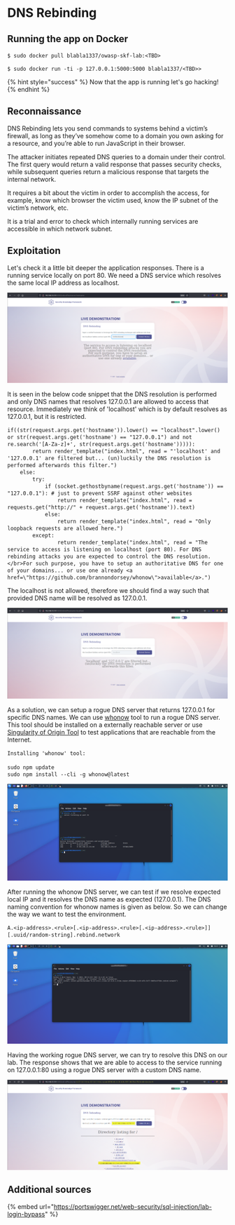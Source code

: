 # DNS Rebinding

## Running the app on Docker

```
$ sudo docker pull blabla1337/owasp-skf-lab:<TBD>
```

```
$ sudo docker run -ti -p 127.0.0.1:5000:5000 blabla1337/<TBD>>
```

{% hint style="success" %}
Now that the app is running let's go hacking!
{% endhint %}

## Reconnaissance

DNS Rebinding lets you send commands to systems behind a victim’s firewall, as long as they’ve somehow come to a domain you own asking for a resource, and you’re able to run JavaScript in their browser.

The attacker initiates repeated DNS queries to a domain under their control. The first query would return a valid response that passes security checks, while subsequent queries return a malicious response that targets the internal network.

It requires a bit about the victim in order to accomplish the access,
for example, know which browser the victim used, know the IP subnet of the victim’s network, etc.

It is a trial and error to check which internally running services are accessible in which network subnet.

## Exploitation

Let's check it a little bit deeper the application responses.
There is a running service locally on port 80. We need a DNS service which resolves the same local IP address as localhost.

![](../../.gitbook/assets/python/DNS-Rebinding/1.png)

It is seen in the below code snippet that the DNS resolution is performed and only DNS names that resolves 127.0.0.1 are allowed to access that resource. Immediately we think of 'localhost' which is by default resolves as 127.0.0.1, but it is restricted. 

```
if((str(request.args.get('hostname')).lower() == "localhost".lower() or str(request.args.get('hostname') == "127.0.0.1") and not re.search('[A-Za-z]+', str(request.args.get('hostname'))))):
        return render_template("index.html", read = "'localhost' and '127.0.0.1' are filtered but... (un)luckily the DNS resolution is performed afterwards this filter.")
    else:
        try:
            if (socket.gethostbyname(request.args.get('hostname')) == "127.0.0.1"): # just to prevent SSRF against other websites
                return render_template("index.html", read = requests.get("http://" + request.args.get('hostname')).text)
            else:
                return render_template("index.html", read = "Only loopback requests are allowed here.")
        except:
    	        return render_template("index.html", read = "The service to access is listening on localhost (port 80). For DNS rebinding attacks you are expected to control the DNS resolution. </br>For such purpose, you have to setup an authoritative DNS for one of your domains... or use one already <a href=\"https://github.com/brannondorsey/whonow\">available</a>.")

```

The localhost is not allowed, therefore we should find a way such that provided DNS name will be resolved as 127.0.0.1.

![](../../.gitbook/assets/python/DNS-Rebinding/2.png)


As a solution, we can setup a rogue DNS server that returns 127.0.0.1 for specific DNS names.
We can use [whonow](github.com/brannondorsey/whonow) tool to run a rogue DNS server. This tool should be installed on a externally reachable server or use [Singularity of Origin Tool](http://rebind.it/) to test applications that are reachable from the Internet.

```
Installing 'whonow' tool:

sudo npm update
sudo npm install --cli -g whonow@latest
```

![](../../.gitbook/assets/python/DNS-Rebinding/3.png)


After running the whonow DNS server, we can test if we resolve expected local IP and it resolves the DNS name as expected (127.0.0.1).
The DNS naming convention for whonow names is given as below. So we can change the way we want to test the environment.

```
A.<ip-address>.<rule>[.<ip-address>.<rule>[.<ip-address>.<rule>]][.uuid/random-string].rebind.network
```


![](../../.gitbook/assets/python/DNS-Rebinding/4.png)


Having the working rogue DNS server, we can try to resolve this DNS on our lab. The response shows that we are able to access to the service running on 127.0.0.1:80 using a rogue DNS server with a custom DNS name.

![](../../.gitbook/assets/python/DNS-Rebinding/5.png)

## Additional sources

{% embed url="https://portswigger.net/web-security/sql-injection/lab-login-bypass" %}
